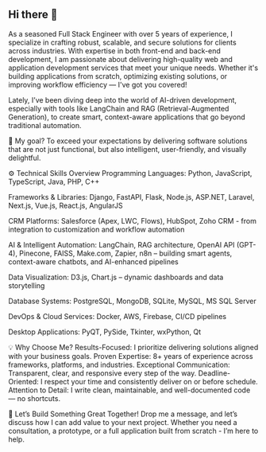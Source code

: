 ## Hi there 👋

As a seasoned Full Stack Engineer with over 5 years of experience, I specialize in crafting robust, scalable, and secure solutions for clients across industries.
With expertise in both front-end and back-end development, I am passionate about delivering high-quality web and application development services that meet your unique needs.
Whether it's building applications from scratch, optimizing existing solutions, or improving workflow efficiency — I've got you covered!

Lately, I’ve been diving deep into the world of AI-driven development, especially with tools like LangChain and RAG (Retrieval-Augmented Generation), to create smart, context-aware applications that go beyond traditional automation.

🔑 My goal? To exceed your expectations by delivering software solutions that are not just functional, but also intelligent, user-friendly, and visually delightful.

⚙️ Technical Skills Overview
Programming Languages:
Python, JavaScript, TypeScript, Java, PHP, C++

Frameworks & Libraries:
Django, FastAPI, Flask, Node.js, ASP.NET, Laravel, Next.js, Vue.js, React.js, AngularJS

CRM Platforms:
Salesforce (Apex, LWC, Flows), HubSpot, Zoho CRM - from integration to customization and workflow automation

AI & Intelligent Automation:
LangChain, RAG architecture, OpenAI API (GPT-4), Pinecone, FAISS, Make.com, Zapier, n8n – building smart agents, context-aware chatbots, and AI-enhanced pipelines

Data Visualization:
D3.js, Chart.js – dynamic dashboards and data storytelling

Database Systems:
PostgreSQL, MongoDB, SQLite, MySQL, MS SQL Server

DevOps & Cloud Services:
Docker, AWS, Firebase, CI/CD pipelines

Desktop Applications:
PyQT, PySide, Tkinter, wxPython, Qt

💡 Why Choose Me?
Results-Focused: I prioritize delivering solutions aligned with your business goals.
Proven Expertise: 8+ years of experience across frameworks, platforms, and industries.
Exceptional Communication: Transparent, clear, and responsive every step of the way.
Deadline-Oriented: I respect your time and consistently deliver on or before schedule.
Attention to Detail: I write clean, maintainable, and well-documented code — no shortcuts.

📨 Let’s Build Something Great Together!
Drop me a message, and let’s discuss how I can add value to your next project. Whether you need a consultation, a prototype, or a full application built from scratch - I’m here to help.
